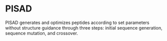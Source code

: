 # PISAD
PISAD generates and optimizes peptides according to set parameters without structure guidance through three steps: initial sequence generation, sequence mutation, and crossover.
